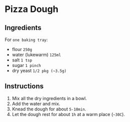 # Pizza Dough

## Ingredients
For `one baking tray`:
- flour `250g`
- water (lukewarm) `125ml`
- salt `1 tsp`
- sugar `1 pinch`
- dry yeast `1/2 pkg (~3.5g)`

## Instructions
1. Mix all the dry ingredients in a bowl.
1. Add the water and mix.
1. Knead the dough for about `5-10min`.
1. Let the dough rest for about `1h` at a warm place (`~30C`).
